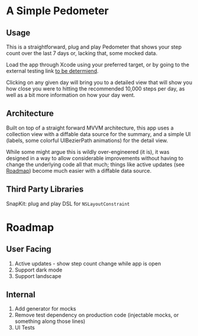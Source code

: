 # A Simple Pedometer

## Usage
This is a straightforward, plug and play Pedometer that shows your step count over the last 7 days or, lacking that, some mocked data.

Load the app through Xcode using your preferred target, or by going to the external testing link [to be determiend](https://www.google.com).

Clicking on any given day will bring you to a detailed view that will show you how close you were to hitting the recommended 10,000 steps per day, as well as a bit more information on how your day went.

## Architecture
Built on top of a straight forward MVVM architecture, this app uses a collection view with a diffable data source for the summary, and a simple UI (labels, some colorful UIBezierPath animations) for the detail view.

While some might argue this is wildly over-engineered (it is), it was designed in a way to allow considerable improvements without having to change the underlying code all that much; things like active updates (see [Roadmap](#Roadmap)) become much easier with a diffable data source.

## Third Party Libraries
SnapKit: plug and play DSL for `NSLayoutConstraint`


# Roadmap
## User Facing
1. Active updates - show step count change while app is open
2. Support dark mode
3. Support landscape

## Internal
1. Add generator for mocks
2. Remove test dependency on production code (injectable mocks, or something along those lines)
3. UI Tests